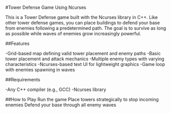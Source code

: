 #Tower Defense Game Using Ncurses

This is a Tower Defense game built with the Ncurses library in C++. 
Like other tower defense games, you can place buildings to defend your base from enemies following a predetermined path. 
The goal is to survive as long as possible while waves of enemies grow increasingly powerful.

##Features

-Grid-based map defining valid tower placement and enemy paths
-Basic tower placement and attack mechanics
-Multiple enemy types with varying characteristics
-Ncurses-based text UI for lightweight graphics
-Game loop with enemies spawning in waves
  
##Requirements

-Any C++ compiler (e.g., GCC)
-Ncurses library

##How to Play
Run the game
Place towers strategically to stop incoming enemies
Defend your base through all enemy waves
